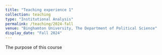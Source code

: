 ```yaml
---
title: "Teaching experience 1"
collection: teaching
type: "Institutional Analysis"
permalink: /teaching/2024-fall
venue: "Binghamton University, The Department of Political Science"
display_date: "Fall 2024"
---
```


The purpose of this course

